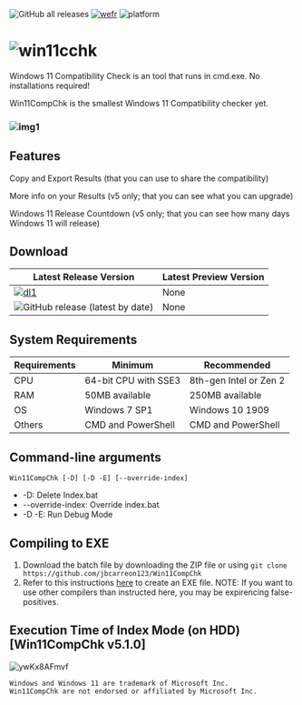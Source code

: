 ![GitHub all releases](https://img.shields.io/github/downloads/jbcarreon123/Win11CompChk/total) [![wefr](https://img.shields.io/badge/ElevenForum-Resource-informational)](https://www.elevenforum.com/resources/windows-11-compatibility-check.4/) ![platform](https://img.shields.io/badge/platform-win11--64%20%7C%20win10--32--64%20%7C%20win81--32--64%20%7C%20win8--32--64%20%7C%20win7--32--64-lightgrey)

# ![win11cchk](https://user-images.githubusercontent.com/86447165/133719286-29fca789-1a85-4744-9102-2cad869f2eb0.jpg)

Windows 11 Compatibility Check is an tool that runs in cmd.exe. No installations required!

Win11CompChk is the smallest Windows 11 Compatibility checker yet.

### ![img1](https://www.elevenforum.com/attachments/cmd_3xgfdbjw60-png.7021/)

## Features
Copy and Export Results (that you can use to share the compatibility)

More info on your Results (v5 only; that you can see what you can upgrade)

Windows 11 Release Countdown (v5 only; that you can see how many days Windows 11 will release)

## Download

Latest Release Version | Latest Preview Version
------------ | -------------
[![dl1](https://img.shields.io/badge/Download-v5.3.0-brightgreen)](https://github.com/jbcarreon123/Win11CompChk/releases/v5.3.0/) | None
![GitHub release (latest by date)](https://img.shields.io/github/downloads/jbcarreon123/Win11CompChk/latest/total) | None

## System Requirements
Requirements | Minimum | Recommended
---------- | ---------- | ----------
CPU | 64-bit CPU with SSE3 | 8th-gen Intel or Zen 2
RAM | 50MB available | 250MB available
OS | Windows 7 SP1 | Windows 10 1909
Others | CMD and PowerShell | CMD and PowerShell

## Command-line arguments
```Win11CompChk [-D] [-D -E] [--override-index]```
- -D: Delete Index.bat
- --override-index: Override index.bat
- -D -E: Run Debug Mode

## Compiling to EXE
1. Download the batch file by downloading the ZIP file or using ```git clone https://github.com/jbcarreon123/Win11CompChk```
2. Refer to this instructions [here](https://www.windowsq.com/t/use-iexpress-to-create-exe-file-from-batch-file.1575/) to create an EXE file.
NOTE: If you want to use other compilers than instructed here, you may be expirencing false-positives.

## Execution Time of Index Mode (on HDD) [Win11CompChk v5.1.0]
![ywKx8AFmvf](https://user-images.githubusercontent.com/86447165/132702265-423e1263-8859-4c7e-8bc1-47ae7241dce2.gif)

```
Windows and Windows 11 are trademark of Microsoft Inc.
Win11CompChk are not endorsed or affiliated by Microsoft Inc.
```
